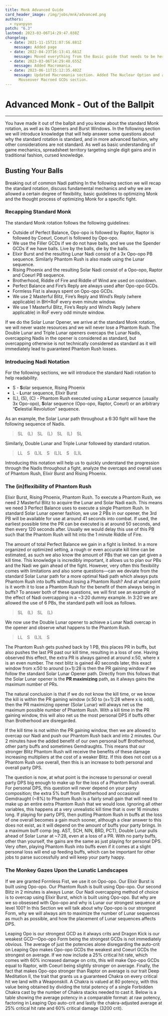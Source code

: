 ```yaml
---
title: Monk Advanced Guide
card_header_image: /img/jobs/mnk/advanced.png
authors:
  - nyanpyon
patch: "6.3"
lastmod: 2023-03-06T14:29:47.038Z
changelog:
  - date: 2021-11-15T21:07:56.881Z
    message: Added page
  - date: 2022-04-23T16:13:41.661Z
    message: Moved everything from the Basic guide that needs to be here.
  - date: 2023-03-06T14:29:48.655Z
    message: Added Macromania.
  - date: 2023-06-11T15:12:35.402Z
    message: Updated Macromania section. Added The Nuclear Option and adjusted
      Mouseover Macroed GCDs section.
---
```

# Advanced Monk - Out of the Ballpit

- - -

You have made it out of the ballpit and you know about the standard Monk rotation, as well as its Openers and Burst Windows. In the following section we will introduce knowledge that will help answer some questions about why the standard rotation is standard, and in more advanced fashion, why other considerations are not standard. As well as basic understanding of game mechanics, spreadsheet territory targeting single digit gains and in traditional fashion, cursed knowledge.

## Busting Your Balls

Breaking out of common Nadi pathing In the following section we will recap the standard rotation, discuss fundamental mechanics and why we are allowed a certain degree of flexibility, basic guidelines to optimizing Monk and the thought process of optimizing Monk for a specific fight.

### Recapping Standard Monk

The standard Monk rotation follows the following guidelines:

* Outside of Perfect Balance, Opo-opo is followed by Raptor, Raptor is followed by Coeurl, Coeurl is followed by Opo-opo.
* We use the Filler GCDs if we do not have balls, and we use the Spender GCDs if we have balls. Live by the balls, die by the balls.
* Elixir Burst and the resulting Lunar Nadi consist of a 3x Opo-opo PB sequence. Similarly Phantom Rush is also made using the Lunar sequence.
* Rising Phoenix and the resulting Solar Nadi consist of a Opo-opo, Raptor and Coeurl PB sequence.
* Brotherhood, Riddle of Fire and Riddle of Wind are used on cooldown.
* Perfect Balance and Fire’s Reply are always used after Opo-opo GCDs.
* Formless Fist is always spent on Opo-opo GCDs.
* We use 2 Masterful Blitz, Fire’s Reply and Wind’s Reply (where applicable) in BH+RoF every even  minute window.
* We use 1 Masterful Blitz, Fire’s Reply and Wind’s Reply (where applicable) in RoF every odd minute window.

If we do the Solar Lunar Opener, we arrive at the standard Monk rotation, we will never waste resources and we will never lose a Phantom Rush. The Double Lunar and Triple Lunar openers overcaps the Lunar Nadis, overcapping Nadis in the opener is considered as standard, but overcapping otherwise is not technically considered as standard as it will immediately lead to guaranteed Phantom Rush losses.

### Introducing Nadi Notation

For the following sections, we will introduce the standard Nadi rotation to help readability.

* S - **S**olar sequence, Rising Phoenix
* L - **L**unar sequence, Elixir Burst
* (L), (S), (C) - Phantom Rush executed using a **L**unar sequence (usually 3x Opo-opo), **S**olar sequence (Opo-opo, Raptor, Coeurl) or an arbitrary “**C**elestial Revolution” sequence.

As an example, the Solar Lunar path throughout a 6:30 fight will have the following sequence of Nadis.

> SL (L) SL (L) SL (L) SL

Similarly, Double Lunar and Triple Lunar followed by standard rotation.

> LL S (L)L S (L)L S (L)L

Introducing this notation will help us to quickly understand the progression through the Nadis throughout a fight, analyze the overcaps and overall uses of Phantom Rush, Elixir Burst and Rising Phoenix.

### The (in)flexibility of Phantom Rush
Elixir Burst, Rising Phoenix, Phantom Rush. To execute a Phantom Rush, we need 2 Masterful Blitz to acquire the Lunar and Solar Nadi each. This means we need 3 Perfect Balance uses to execute a single Phantom Rush. In standard Solar Lunar opener fashion, we use 2 PBs in our opener, the 3rd PB will be available for use at around 41 seconds into combat. If used, the earliest possible time the PR can be executed is at around 50 seconds, and then every 120 seconds after. Usually we would delay this use of this PB such that the Phantom Rush will hit into the 1 minute Riddle of Fire.

The amount of total Perfect Balance we gain in a fight is limited. In a more organized or optimized setting, a rough or even accurate kill time can be estimated, as such we also know the amount of PBs that we can get given a kill time. This knowledge is incredibly important, it allows us to plan our PBs and the Nadi we gain ahead of the fight. However, very often this flexibility comes with limitations and also some questions—can we deviate from the standard Solar Lunar path for a more optimal Nadi path which always puts Phantom Rush into buffs without losing a Phantom Rush? And at what point is it worth it to lose a Phantom Rush for the benefit of them always being in buffs? To answer both of these questions, we will first see an example of the effect of Nadi overcapping in a ~3:20 dummy example. In 3:20 we are allowed the use of 6 PBs, the standard path will look as follows.

> SL (L) SL (L)

We now use the Double Lunar opener to achieve a Lunar Nadi overcap in the opener and observe what happens to the Phantom Rush.

> LL S (L)L S

The Phantom Rush gets pushed back by 1 PB, this places PR in buffs, but also pushes the last PR past our kill time, resulting in a loss of one. Having observed this effect, the extra PR is always gained at around x:50, where x is an even number. The next blitz is gained 40 seconds later, this exact window from x:50 to around (x+1):28 is then the PR gaining window if we follow the standard Solar Lunar Opener path. Directly from this follows that the Solar Lunar opener is the **PR maximizing** path, as it always gains the maximum number of PRs.

The natural conclusion is that if we do not know the kill time, or we know the kill is within the PR gaining window (x:50 to (x+1):28 where x is odd), then the PR maximizing opener (Solar Lunar) will always net us the maximum possible number of Phantom Rush. With a kill time in the PR gaining window, this will also net us the most personal DPS if buffs other than Brotherhood are disregarded.

If the kill time is not within the PR gaining window, then we are allowed to overcap our Nadi and push our Phantom Rush back and into 2 minutes. Our 2 minutes have the added benefit of our own personal buff Brotherhood, other party buffs and sometimes Gemdraughts. This means that our stronger Blitz Phantom Rush will receive the benefits of these damage increasing multipliers at the cost of a weaker Blitz. If this does not cost us a Phantom Rush use overall, then this is an increase to both personal and overall party DPS.

The question is now, at what point is the increase to personal or overall party DPS big enough to make up for the loss of a Phantom Rush overall. For personal DPS, this question will never depend on your party composition; the extra 5% buff from Brotherhood and occasional Gemdraught (~8%) to Phantom Rush is a fairly small gain that will need to make up an entire extra Phantom Rush that we would lose. Ignoring all other variables, this happens at a very unrealistic kill time that is over 16 minutes long. If playing for party DPS, then putting Phantom Rush in buffs at the loss of one overall becomes a gain much sooner, although a clear answer to this does not exist, as it will depend on the amount of buffs your party brings. In a maximum buff comp (eg. AST, SCH, NIN, BRD, PCT), Double Lunar pulls ahead of Solar Lunar at ~7:28, even at a loss of a PR. With no party buffs, other than yourself, the gains are the same as just playing for personal DPS. Very often, playing Phantom Rush into buffs even if it comes at a slight personal loss will end up feeding buffs, which can be important for other jobs to parse successfully and will keep your party happy.


### The Monkey Gazes Upon the Lunatic Landscapes
If we are granted Formless Fist, we use it on Opo-opo. Our Elixir Burst is built using Opo-opo. Our Phantom Rush is built using Opo-opo. Our second Blitz in 2 minutes is always Lunar. Our Nadi overcapping method of choice is to overcap using Elixir Burst, which is built using Opo-opo. But why are we so obsessed with Opo-opo and why is Lunar our strongest sequence at level 100? In this Section we will talk about why Opo-opo is our strongest Form, why we will always aim to maximize the number of Lunar sequences as much as possible, and how the placement of Lunar sequences affects DPS. 

Leaping Opo is our strongest GCD as it always crits and Dragon Kick is our weakest GCD—Opo-opo Form being the strongest GCDs is not immediately obvious. The average of just the potencies alone disregarding the auto-crit on Leaping Opo makes Opo-opo GCDs the weakest and Coeurl GCDs the strongest on average. If we now include a 25% critical hit rate, which comes with 60% increased damage on crits, this will make Opo-opo GCDs equal to Raptor, with Coeurl being slightly stronger on average. Finally, the fact that makes Opo-opo stronger than Raptor on average is our trait Deep Meditation II, the trait that grants us a guaranteed Chakra on every critical hit we land with a Weaponskill. A Chakra is valued at 80 potency, with this value being obtained by dividing the total potency of a single Forbidden Chakra cast by the number of Chakra stacks needed to cast it. Below is a table showing the average potency in a comparable format: at raw potency, factoring in Leaping Opo auto-crit and lastly the chakra-adjusted average at 25% critical hit rate and 60% critical damage (3200 crit).



